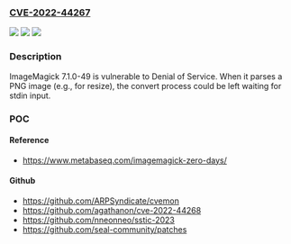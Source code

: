 ### [CVE-2022-44267](https://cve.mitre.org/cgi-bin/cvename.cgi?name=CVE-2022-44267)
![](https://img.shields.io/static/v1?label=Product&message=n%2Fa&color=blue)
![](https://img.shields.io/static/v1?label=Version&message=n%2Fa&color=blue)
![](https://img.shields.io/static/v1?label=Vulnerability&message=n%2Fa&color=brighgreen)

### Description

ImageMagick 7.1.0-49 is vulnerable to Denial of Service. When it parses a PNG image (e.g., for resize), the convert process could be left waiting for stdin input.

### POC

#### Reference
- https://www.metabaseq.com/imagemagick-zero-days/

#### Github
- https://github.com/ARPSyndicate/cvemon
- https://github.com/agathanon/cve-2022-44268
- https://github.com/nneonneo/sstic-2023
- https://github.com/seal-community/patches

